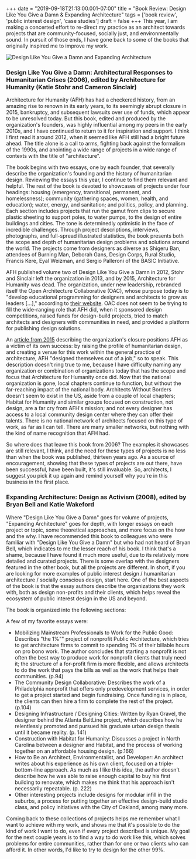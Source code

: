 +++
date = "2019-09-18T21:13:00.001-07:00"
title = "Book Review: Design Like You Give a Damn & Expanding Architecture"
tags = ['book review', 'public interest design', 'case studies']
draft = false
+++
This year, I am making a concerted effort to re-direct my practice as an architect towards projects that are community-focused, socially just, and environmentally sound.  In pursuit of those ends, I have gone back to some of the books that originally inspired me to improve my work.

![Design Like You Give a Damn and Expanding Architecture](20190918-1.jpg)

### **Design Like You Give a Damn: Architectural Responses to Humanitarian Crises (2006), edited by Architecture for Humanity (Katie Stohr and Cameron Sinclair)**

Architecture for Humanity (AFH) has had a checkered history, from an amazing rise to renown in its early years, to its seemingly abrupt closure in 2015, bankruptcy, and subsequent lawsuits over use of funds, which appear to be unresolved today.  But this book, edited and produced by the organization's founders, was highly influential among my peers in the early 2010s, and I have continued to return to it for inspiration and support.  I think I first read it around 2012, when it seemed like AFH still had a bright future ahead.  The title alone is a call to arms, fighting back against the formalism of the 1990s, and anointing a wide range of projects in a wide range of contexts with the title of "architecture".

The book begins with two essays, one by each founder, that severally describe the organization's founding and the history of humanitarian design.  Reviewing the essays this year, I continue to find them relevant and helpful.  The rest of the book is devoted to showcases of projects under four headings: housing (emergency, transitional, permanent, and homelessness); community (gathering spaces, women, health, and education); water, energy, and sanitation; and politics, policy, and planning.  Each section includes projects that run the gamut from clips to secure plastic sheeting to support poles, to water pumps, to the design of entire buildings and cities.  The tone is determinedly optimistic in the face of incredible challenges.  Through project descriptions, interviews, photographs, and full-spread illustrated statistics, the book presents both the scope and depth of humanitarian design problems and solutions around the world.  The projects come from designers as diverse as Shigeru Ban, attendees of Burning Man, Deborah Gans, Design Corps, Rural Studio, Francis Kere, Eyal Weizman, and Sergio Palleroni of the BASIC Initiative.  

AFH published volume two of Design Like You Give a Damn in 2012, Stohr and Sinclair left the organization in 2013, and by 2015, Architecture for Humanity was dead.  The organization, under new leadership, rebranded itself the Open Architecture Collaborative (OAC), whose purpose today is to "develop educational programming for designers and architects to grow as leaders [...]," according to [their website](http://openarchcollab.org/about-us/).  OAC does not seem to be trying to fill the wide-ranging role that AFH did, when it sponsored design competitions, raised funds for design-build projects, tried to match architects and designers with communities in need, and provided a platform for publishing design solutions.

An [article from 2015](https://www.metropolismag.com/architecture/the-rise-and-fall-of-architecture-for-humanity/) describing the organization's closure positions AFH as a victim of its own success: by raising the profile of humanitarian design, and creating a venue for this work within the general practice of architecture, AFH "designed themselves out of a job," so to speak.  This description doesn't ring true to me, because I have difficulty naming any organization or combination of organizations today that has the scope and focus that Architecture for Humanity once did.  Now that the national organization is gone, local chapters continue to function, but without the far-reaching impact of the national body.  Architects Without Borders doesn't seem to exist in the US, aside from a couple of local chapters; Habitat for Humanity and similar groups focused on construction, not design, are a far cry from AFH's mission; and not every designer has access to a local community design center where they can offer their talents.  There is no national network of architects focused on this type of work, as far as I can tell.  There are many smaller networks, but nothing with the kind of name recognition that AFH had.

So where does that leave this book from 2006?  The examples it showcases are still relevant, I think, and the need for these types of projects is no less than when the book was published, thirteen years ago.  As a source of encouragement, showing that these types of projects are out there, have been successful, have been built, it's still invaluable.  So, architects, I suggest you pick it up again and remind yourself why you're in this business in the first place.


### **Expanding Architecture: Design as Activism (2008), edited by Bryan Bell and Katie Wakeford**

Where "Design Like You Give a Damn" goes for volume of projects, "Expanding Architecture" goes for depth, with longer essays on each project or topic, some theoretical approaches, and more focus on the how and the why.  I have recommended this book to colleagues who were familiar with "Design Like You Give a Damn" but who had not heard of Bryan Bell, which indicates to me the lesser reach of his book.  I think that's a shame, because I have found it much more useful, due to its relatively more detailed and curated projects.  There is some overlap with the designers featured in the other book, but all the projects are different.  In short, if you are looking for more examples of public interest design / humanitarian architecture / socially conscious design, start here.  One of the best aspects of the book is that the essay authors describe the organizations they work with, both as design non-profits and their clients, which helps reveal the ecosystem of public interest design in the US and beyond.

The book is organized into the following sections:

A few of my favorite essays were:

  * Mobilizing Mainstream Professionals to Work for the Public Good: Describes "the 1%"" project of nonprofit Public Architecture, which tries to get architecture firms to commit to spending 1% of their billable hours on pro bono work. The author concludes that starting a nonprofit is not often the best way to produce work for nonprofit clients that truly need it; the structure of a for-profit firm is more flexible, and allows architects to do the work that pays the bills as well as the work that helps their communities. (p.94)
  * The Community Design Collaborative: Describes the work of a Philadelphia nonprofit that offers only predevelopment services, in order to get a project started and begin fundraising.  Once funding is in place, the clients can then hire a firm to complete the rest of the project. (p.104)
  * Designing Infrastructure / Designing Cities: Written by Ryan Gravel, the designer behind the Atlanta BeltLine project, which describes how he relentlessly promoted and pursued his graduate urban design thesis  until it became reality. (p. 141)
  * Construction with Habitat for Humanity: Discusses a project in North Carolina between a designer and Habitat, and the process of working together on an affordable housing design. (p.166)
  * How to Be an Architect, Environmentalist, and Developer: An architect writes about his experience as his own client, focused on a triple-bottom-line approach.  As much as I like this idea, the author doesn't describe how he was able to raise enough capital to buy his first building to renovate, which makes me think that his approach isn't necessarily repeatable. (p. 222)
  * Other interesting projects include designs for modular infill in the suburbs, a process for putting together an effective design-build studio class, and policy initiatives with the City of Oakland, among many more.

Coming back to these collections of projects helps me remember what I want to achieve with my work, and shows me that it's possible to do the kind of work I want to do, even if every project described is unique.  My goal for the next couple years is to find a way to do work like this, which solves problems for entire communities, rather than for one or two clients who can afford it.  In other words, I'd like to try to design for the other 99%.
